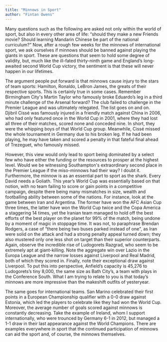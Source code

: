 ```yaml
---
title: "Minnows in Sport"
author: "Fintan Owens"
---
```


Many questions such as the following are asked not only within the world of sport, but also in every other area of life: “should they make a new Friends movie? Should learning Mandarin Chinese be part of the national curriculum?” Now, after a rough few weeks for the minnows of international sport, we ask ourselves if minnows should be banned against playing the giants in sport. These are questions that seem to hold some degree of validity, but, much like the ill-fated thirty-ninth game and England’s long-awaited second World Cup victory, the sentiment is that these will never happen in our lifetimes.

The argument people put forward is that minnows cause injury to the stars of team sports: Hamilton, Ronaldo, LeBron James, the greats of their respective sports. This is certainly true in some cases. Remember Birmingham City's Martin Taylor who famously broke Eduardo’s leg in a third minute challenge of the Arsenal forward? The club failed to challenge in the Premier League and was ultimately relegated. The list goes on and on. Djibril Cissé was famously injured in a friendly match against China in 2006, who had only featured once in the World Cup in 2001, where they had lost all three of their matches, scored none and conceded nine. In short, they were the whipping boys of that World Cup group. Meanwhile, Cissé missed the whole tournament in Germany due to his broken leg. If he had been playing, he may have taken and scored a penalty in that fateful final ahead of Trezeguet, who famously missed.

However, this view would only lead to sport being dominated by a select few who have either the funding or the resources to prosper at the highest level. Would we be witnessing Southampton's extraordinary second place in the Premier League if the miso-minnows had their way? I doubt it. Furthermore, the minnow is as an essential part to sport as the shark. Every David needs a Goliath. This year’s World Cup was essentially based on that notion, with no team failing to score or gain points in a competitive campaign, despite there being many mismatches in size, wealth and footballing ability between some of the nations. For instance, look at the game between Iran and Argentina. The former have won the AFC Asian Cup three times, the latter have won the World Cup twice and the Copa America a staggering 14 times, yet the Iranian team managed to hold off the best efforts of the best player on the planet for 99% of the match, being undone by a moment of magic in stoppage time. It was not, to paraphrase Brendan Rodgers, a case of “there being two buses parked instead of one", as Iran were solid on the attack and had a strong penalty appeal turned down; they also mustered only one less shot on target than their superior counterparts. Again, observe the incredible rise of Ludogorets Razgrad, who seem to be extremely apt at giant-killing. Note the aggregate win over Lazio in the Europa League and the narrow losses against Liverpool and Real Madrid, both of which they scored in. Finally, note their exceptional draw against Liverpool. To put this into perspective, Anfield’s capacity is 45,276 to Ludogorets’s tiny 8,000, the same size as Bath City’s, a team with plays in the Conference South. What I am trying to relate to you is that today’s minnows are more impressive than the makeshift outfits of yesteryear.

The same goes for international teams. San Marino celebrated their first points in a European Championship qualifier with a 0-0 draw against Estonia, which led the players to celebrate like they had won the World Cup. Moreover, the average number of goals scored against minnows is constantly decreasing. Take the example of Ireland, whom I support internationally, who were trounced by Germany 6-1 in 2012, but managed a 1-1 draw in their last appearance against the World Champions. There are examples everywhere in sport that the continued participation of minnows can aid the sport and, of course, the minnows themselves.
